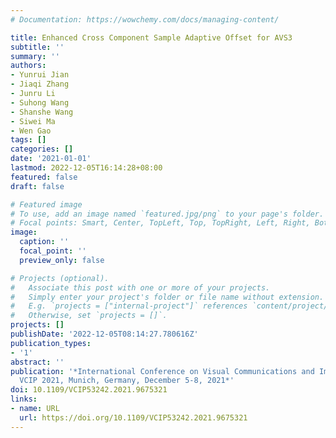 ```yaml
---
# Documentation: https://wowchemy.com/docs/managing-content/

title: Enhanced Cross Component Sample Adaptive Offset for AVS3
subtitle: ''
summary: ''
authors:
- Yunrui Jian
- Jiaqi Zhang
- Junru Li
- Suhong Wang
- Shanshe Wang
- Siwei Ma
- Wen Gao
tags: []
categories: []
date: '2021-01-01'
lastmod: 2022-12-05T16:14:28+08:00
featured: false
draft: false

# Featured image
# To use, add an image named `featured.jpg/png` to your page's folder.
# Focal points: Smart, Center, TopLeft, Top, TopRight, Left, Right, BottomLeft, Bottom, BottomRight.
image:
  caption: ''
  focal_point: ''
  preview_only: false

# Projects (optional).
#   Associate this post with one or more of your projects.
#   Simply enter your project's folder or file name without extension.
#   E.g. `projects = ["internal-project"]` references `content/project/deep-learning/index.md`.
#   Otherwise, set `projects = []`.
projects: []
publishDate: '2022-12-05T08:14:27.780616Z'
publication_types:
- '1'
abstract: ''
publication: '*International Conference on Visual Communications and Image Processing,
  VCIP 2021, Munich, Germany, December 5-8, 2021*'
doi: 10.1109/VCIP53242.2021.9675321
links:
- name: URL
  url: https://doi.org/10.1109/VCIP53242.2021.9675321
---
```

